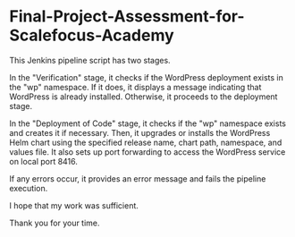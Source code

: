 # Final-Project-Assessment-for-Scalefocus-Academy

This Jenkins pipeline script has two stages.

In the "Verification" stage, it checks if the WordPress deployment exists in the "wp" namespace. If it does, it displays a message indicating that WordPress is already installed. Otherwise, it proceeds to the deployment stage.

In the "Deployment of Code" stage, it checks if the "wp" namespace exists and creates it if necessary. Then, it upgrades or installs the WordPress Helm chart using the specified release name, chart path, namespace, and values file. It also sets up port forwarding to access the WordPress service on local port 8416.

If any errors occur, it provides an error message and fails the pipeline execution.



I hope that my work was sufficient.

Thank you for your time.
